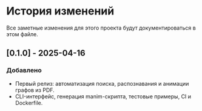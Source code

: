 # История изменений

Все заметные изменения для этого проекта будут документироваться в этом файле.

## [0.1.0] - 2025-04-16

### Добавлено
- Первый релиз: автоматизация поиска, распознавания и анимации графов из PDF.
- CLI-интерфейс, генерация manim-скрипта, тестовые примеры, CI и Dockerfile.